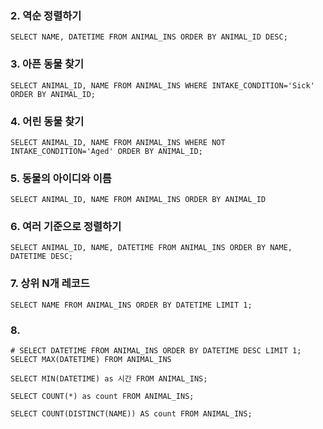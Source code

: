 ### 2. 역순 정렬하기

```
SELECT NAME, DATETIME FROM ANIMAL_INS ORDER BY ANIMAL_ID DESC;
```



### 3. 아픈 동물 찾기

```
SELECT ANIMAL_ID, NAME FROM ANIMAL_INS WHERE INTAKE_CONDITION='Sick' ORDER BY ANIMAL_ID;
```



### 4. 어린 동물 찾기

```
SELECT ANIMAL_ID, NAME FROM ANIMAL_INS WHERE NOT INTAKE_CONDITION='Aged' ORDER BY ANIMAL_ID;
```



### 5. 동물의 아이디와 이름

```
SELECT ANIMAL_ID, NAME FROM ANIMAL_INS ORDER BY ANIMAL_ID
```



### 6. 여러 기준으로 정렬하기

```
SELECT ANIMAL_ID, NAME, DATETIME FROM ANIMAL_INS ORDER BY NAME, DATETIME DESC;
```



### 7. 상위 N개 레코드

```
SELECT NAME FROM ANIMAL_INS ORDER BY DATETIME LIMIT 1;
```



### 8. 

```
# SELECT DATETIME FROM ANIMAL_INS ORDER BY DATETIME DESC LIMIT 1;
SELECT MAX(DATETIME) FROM ANIMAL_INS
```



```
SELECT MIN(DATETIME) as 시간 FROM ANIMAL_INS;
```



```
SELECT COUNT(*) as count FROM ANIMAL_INS;
```



```
SELECT COUNT(DISTINCT(NAME)) AS count FROM ANIMAL_INS;
```

